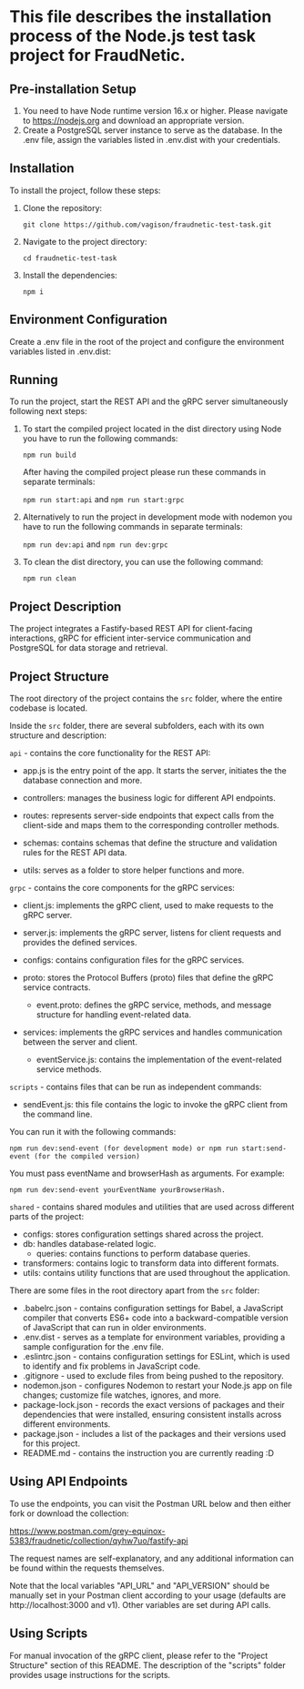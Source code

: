 This file describes the installation process of the Node.js test task project for FraudNetic.
=============================================================================================


## Pre-installation Setup
1. You need to have Node runtime version 16.x or higher. Please navigate to https://nodejs.org and download an appropriate version.
2. Create a PostgreSQL server instance to serve as the database. In the .env file, assign the variables listed in .env.dist with your credentials.

## Installation
To install the project, follow these steps:
1. Clone the repository:

    ```git clone https://github.com/vagison/fraudnetic-test-task.git```

2. Navigate to the project directory:

    ```cd fraudnetic-test-task```

3. Install the dependencies:

    ```npm i```


## Environment Configuration
Create a .env file in the root of the project and configure the environment variables listed in .env.dist:

## Running
To run the project, start the REST API and the gRPC server simultaneously following next steps:

1. To start the compiled project located in the dist directory using Node you have to run the following commands:

    ```npm run build```
    
    After having the compiled project please run these commands in separate terminals:

    ```npm run start:api``` and ```npm run start:grpc```

2. Alternatively to run the project in development mode with nodemon you have to run the following commands in separate terminals:

    ```npm run dev:api``` and ```npm run dev:grpc```
   
3. To clean the dist directory, you can use the following command: 

    ```npm run clean```


## Project Description
The project integrates a Fastify-based REST API for client-facing interactions, gRPC for efficient inter-service communication and PostgreSQL for data storage and retrieval.


## Project Structure
The root directory of the project contains the ```src``` folder, where the entire codebase is located.

Inside the ```src``` folder, there are several subfolders, each with its own structure and description:

```api``` - contains the core functionality for the REST API:
* app.js is the entry point of the app. It starts the server, initiates the the database connection and more.


* controllers: manages the business logic for different API endpoints.
* routes: represents server-side endpoints that expect calls from the client-side and maps them to the corresponding controller methods.
* schemas: contains schemas that define the structure and validation rules for the REST API data.
* utils: serves as a folder to store helper functions and more.


```grpc``` - contains the core components for the gRPC services:
* client.js: implements the gRPC client, used to make requests to the gRPC server.
* server.js: implements the gRPC server, listens for client requests and provides the defined services.


* configs: contains configuration files for the gRPC services.
* proto: stores the Protocol Buffers (proto) files that define the gRPC service contracts.
  - event.proto: defines the gRPC service, methods, and message structure for handling event-related data.
* services: implements the gRPC services and handles communication between the server and client.
  - eventService.js: contains the implementation of the event-related service methods.


```scripts``` - contains files that can be run as independent commands:
* sendEvent.js: this file contains the logic to invoke the gRPC client from the command line.


You can run it with the following commands:

    npm run dev:send-event (for development mode) or npm run start:send-event (for the compiled version)


You must pass eventName and browserHash as arguments. For example:

    npm run dev:send-event yourEventName yourBrowserHash.


```shared``` - contains shared modules and utilities that are used across different parts of the project:
* configs: stores configuration settings shared across the project.
* db: handles database-related logic.
  - queries: contains functions to perform database queries.
* transformers: contains logic to transform data into different formats.
* utils: contains utility functions that are used throughout the application.


There are some files in the root directory apart from the ```src``` folder:
* .babelrc.json - contains configuration settings for Babel, a JavaScript compiler that converts ES6+ code into a backward-compatible version of JavaScript that can run in older environments.
* .env.dist - serves as a template for environment variables, providing a sample configuration for the .env file.
* .eslintrc.json - contains configuration settings for ESLint, which is used to identify and fix problems in JavaScript code.
* .gitignore - used to exclude files from being pushed to the repository.
* nodemon.json - configures Nodemon to restart your Node.js app on file changes; customize file watches, ignores, and more.
* package-lock.json - records the exact versions of packages and their dependencies that were installed, ensuring consistent installs across different environments.
* package.json - includes a list of the packages and their versions used for this project.
* README.md - contains the instruction you are currently reading :D


## Using API Endpoints
To use the endpoints, you can visit the Postman URL below and then either fork or download the collection:

https://www.postman.com/grey-equinox-5383/fraudnetic/collection/qyhw7uo/fastify-api

The request names are self-explanatory, and any additional information can be found within the requests themselves.

Note that the local variables "API_URL" and "API_VERSION" should be manually set in your Postman client according to your usage (defaults are http://localhost:3000 and v1). Other variables are set during API calls.

## Using Scripts
For manual invocation of the gRPC client, please refer to the "Project Structure" section of this README. The description of the "scripts" folder provides usage instructions for the scripts.